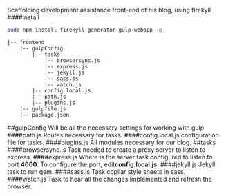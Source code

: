 Scaffolding development assistance front-end of his blog, using firekyll
####install
```bash
sudo npm install firekyll-generator-gulp-webapp -g
```
```
|-- frontend
    |-- gulpConfig
	    |-- tasks
		    |-- browsersync.js
		    |-- express.js
		    |-- jekyll.js
		    |-- sass.js
		    |-- watch.js
	    |-- config.local.js
	    |-- path.js
	    |-- plugins.js
	|-- gulpfile.js
	|-- package.json
```

##gulpConfig
Will be all the necessary settings for working with gulp
####path.js
Routes necessary for tasks.
####config.local.js
configuration file for tasks.
####plugins.js
All modules necessary for our blog.
##tasks
####browsersync.js
Task needed to create a proxy server to listen to express.
####express.js
Where is the server task configured to listen to port **4000**.
To configure the port, edit**config.local.js**.
####jekyll.js
Jekyll task to run gem.
####sass.js
Task copilar style sheets in sass.
####watch.js
Task to hear all the changes implemented and refresh the browser.